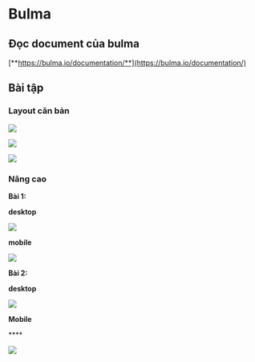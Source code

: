 # Bulma

## **Đọc document của bulma**

[**https://bulma.io/documentation/**](https://bulma.io/documentation/)

## **Bài tập**

### **Layout căn bản**

![](https://lh3.googleusercontent.com/uEjb8o_y7G6B_M6FXXNKuvbxbPmkSb-M6UXc6RFUehenroGKAFKeMSYfjnP1k10vt_OcbfTjl_U4uBfOAsRgCbHElyoMA7cayrDz913dAM0Dbv0NZCSWXvfoUaEfZwQ4VwzmDjBv)

![](https://lh3.googleusercontent.com/bPcmIk1_A7GUzINfyFhv8uaZ7Ua9VRrBKV4piPnldutg4tvopDDMrlW1QvbeB-n7zFf8vtwXsCtqXDZRwSGWDoX7oXAW9aTMkFg2hEU9jpaG0k1Oy7qP0WC8x81n2tBDQun9YFtq)

![](https://lh4.googleusercontent.com/Z_KynhBRMT_LxsTy2iCT4zkYoCYjf2KxMZIzWX9djkEuKpj_IQt2w8u0_sJjjKio1U7xtYAfOf1hTkjTfUrI6kXLu2d0NosLpY4nfxvu6M8TfTq0mLY4-NKJqRsCFR2_E68l1FFL)

### **Nâng cao**

**Bài 1:**

**desktop**

![](https://lh5.googleusercontent.com/tjC4RXN1wNXrzfCtOIsH3cY4IqCLgC6qLDFzIoISeSlFhkaubKZj6atNzP8gk45K772LL5aldxVoVVyA2RbMjFyIW-X__4cgGibs7xwCB6nvONy7QNo5kCF_TAxBdoWORPRc5nXS)

**mobile**

![](https://lh5.googleusercontent.com/SialK9NgrCyH89iaNJqPDTiI3Lkl1xJ-H0oVDeD9zk2WNGcNsoRyYTzUwkHCwFR7Cmdr9IQI5aWsi9sdaRsTQ65jHT8l6gVRfuTV7f4q-Sfs__gJ0I5uYOe-gClN5ltMlf_F-KHf)

**Bài 2:**

**desktop**

![](.gitbook/assets/image%20%282%29.png)

**Mobile**

\*\*\*\*

![](.gitbook/assets/image%20%281%29.png)

